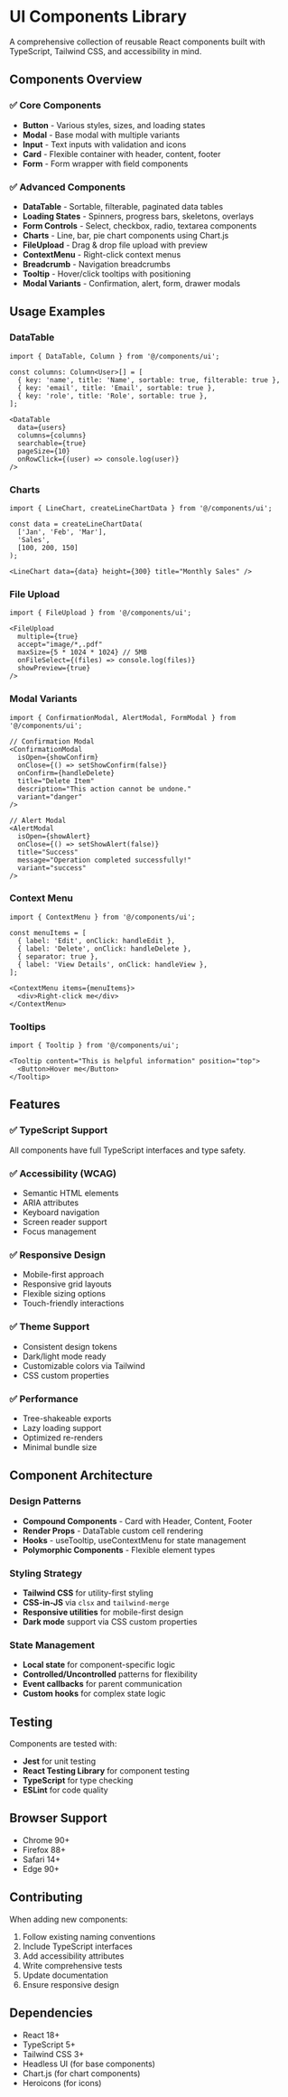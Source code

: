 # UI Components Library

A comprehensive collection of reusable React components built with TypeScript, Tailwind CSS, and accessibility in mind.

## Components Overview

### ✅ Core Components
- **Button** - Various styles, sizes, and loading states
- **Modal** - Base modal with multiple variants
- **Input** - Text inputs with validation and icons  
- **Card** - Flexible container with header, content, footer
- **Form** - Form wrapper with field components

### ✅ Advanced Components
- **DataTable** - Sortable, filterable, paginated data tables
- **Loading States** - Spinners, progress bars, skeletons, overlays
- **Form Controls** - Select, checkbox, radio, textarea components
- **Charts** - Line, bar, pie chart components using Chart.js
- **FileUpload** - Drag & drop file upload with preview
- **ContextMenu** - Right-click context menus
- **Breadcrumb** - Navigation breadcrumbs
- **Tooltip** - Hover/click tooltips with positioning
- **Modal Variants** - Confirmation, alert, form, drawer modals

## Usage Examples

### DataTable
```tsx
import { DataTable, Column } from '@/components/ui';

const columns: Column<User>[] = [
  { key: 'name', title: 'Name', sortable: true, filterable: true },
  { key: 'email', title: 'Email', sortable: true },
  { key: 'role', title: 'Role', sortable: true },
];

<DataTable 
  data={users} 
  columns={columns} 
  searchable={true}
  pageSize={10}
  onRowClick={(user) => console.log(user)}
/>
```

### Charts
```tsx
import { LineChart, createLineChartData } from '@/components/ui';

const data = createLineChartData(
  ['Jan', 'Feb', 'Mar'],
  'Sales',
  [100, 200, 150]
);

<LineChart data={data} height={300} title="Monthly Sales" />
```

### File Upload
```tsx
import { FileUpload } from '@/components/ui';

<FileUpload
  multiple={true}
  accept="image/*,.pdf"
  maxSize={5 * 1024 * 1024} // 5MB
  onFileSelect={(files) => console.log(files)}
  showPreview={true}
/>
```

### Modal Variants
```tsx
import { ConfirmationModal, AlertModal, FormModal } from '@/components/ui';

// Confirmation Modal
<ConfirmationModal
  isOpen={showConfirm}
  onClose={() => setShowConfirm(false)}
  onConfirm={handleDelete}
  title="Delete Item"
  description="This action cannot be undone."
  variant="danger"
/>

// Alert Modal
<AlertModal
  isOpen={showAlert}
  onClose={() => setShowAlert(false)}
  title="Success"
  message="Operation completed successfully!"
  variant="success"
/>
```

### Context Menu
```tsx
import { ContextMenu } from '@/components/ui';

const menuItems = [
  { label: 'Edit', onClick: handleEdit },
  { label: 'Delete', onClick: handleDelete },
  { separator: true },
  { label: 'View Details', onClick: handleView },
];

<ContextMenu items={menuItems}>
  <div>Right-click me</div>
</ContextMenu>
```

### Tooltips
```tsx
import { Tooltip } from '@/components/ui';

<Tooltip content="This is helpful information" position="top">
  <Button>Hover me</Button>
</Tooltip>
```

## Features

### ✅ TypeScript Support
All components have full TypeScript interfaces and type safety.

### ✅ Accessibility (WCAG)
- Semantic HTML elements
- ARIA attributes
- Keyboard navigation
- Screen reader support
- Focus management

### ✅ Responsive Design
- Mobile-first approach
- Responsive grid layouts
- Flexible sizing options
- Touch-friendly interactions

### ✅ Theme Support
- Consistent design tokens
- Dark/light mode ready
- Customizable colors via Tailwind
- CSS custom properties

### ✅ Performance
- Tree-shakeable exports
- Lazy loading support
- Optimized re-renders
- Minimal bundle size

## Component Architecture

### Design Patterns
- **Compound Components** - Card with Header, Content, Footer
- **Render Props** - DataTable custom cell rendering
- **Hooks** - useTooltip, useContextMenu for state management
- **Polymorphic Components** - Flexible element types

### Styling Strategy
- **Tailwind CSS** for utility-first styling
- **CSS-in-JS** via `clsx` and `tailwind-merge`
- **Responsive utilities** for mobile-first design
- **Dark mode** support via CSS custom properties

### State Management
- **Local state** for component-specific logic
- **Controlled/Uncontrolled** patterns for flexibility
- **Event callbacks** for parent communication
- **Custom hooks** for complex state logic

## Testing

Components are tested with:
- **Jest** for unit testing
- **React Testing Library** for component testing
- **TypeScript** for type checking
- **ESLint** for code quality

## Browser Support

- Chrome 90+
- Firefox 88+
- Safari 14+
- Edge 90+

## Contributing

When adding new components:

1. Follow existing naming conventions
2. Include TypeScript interfaces
3. Add accessibility attributes
4. Write comprehensive tests
5. Update documentation
6. Ensure responsive design

## Dependencies

- React 18+
- TypeScript 5+
- Tailwind CSS 3+
- Headless UI (for base components)
- Chart.js (for chart components)
- Heroicons (for icons)